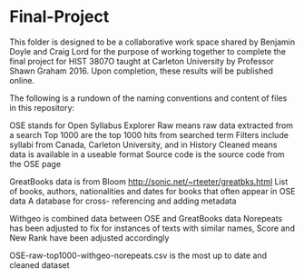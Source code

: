 # Final-Project
This folder is designed to be a collaborative work space shared by Benjamin Doyle and Craig Lord for the purpose of working together to complete the final project for HIST 3807O taught at Carleton University by Professor Shawn Graham 2016. Upon completion, these results will be published online.

The following is a rundown of the naming conventions and content of files in this repository:

OSE stands for Open Syllabus Explorer
Raw means raw data extracted from a search
Top 1000 are the top 1000 hits from searched term
Filters include syllabi from Canada, Carleton University, and in History
Cleaned means data is available in a useable format
Source code is the source code from the OSE page

GreatBooks data is from Bloom http://sonic.net/~rteeter/greatbks.html
List of books, authors, nationalities and dates for books that often appear in OSE data
A database for cross- referencing and adding metadata

Withgeo is combined data between OSE and GreatBooks data
Norepeats has been adjusted to fix for instances of texts with similar names, Score and New Rank have been adjusted accordingly

OSE-raw-top1000-withgeo-norepeats.csv is the most up to date and cleaned dataset
